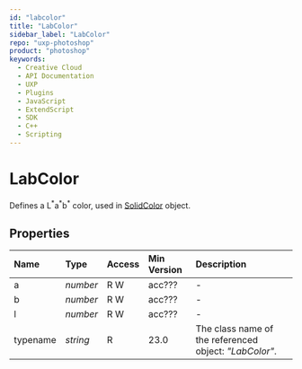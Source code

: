 ```yaml
---
id: "labcolor"
title: "LabColor"
sidebar_label: "LabColor"
repo: "uxp-photoshop"
product: "photoshop"
keywords:
  - Creative Cloud
  - API Documentation
  - UXP
  - Plugins
  - JavaScript
  - ExtendScript
  - SDK
  - C++
  - Scripting
---
```


# LabColor

Defines a L<sup>\*</sup>a<sup>\*</sup>b<sup>\*</sup> color, used in [SolidColor](/ps_reference/classes/solidcolor/) object.

## Properties

| Name | Type | Access | Min Version | Description |
| :------ | :------ | :------ | :------ | :------ |
| a | *number* | R W | acc??? | - |
| b | *number* | R W | acc??? | - |
| l | *number* | R W | acc??? | - |
| typename | *string* | R | 23.0 | The class name of the referenced object: *&quot;LabColor&quot;*. |
